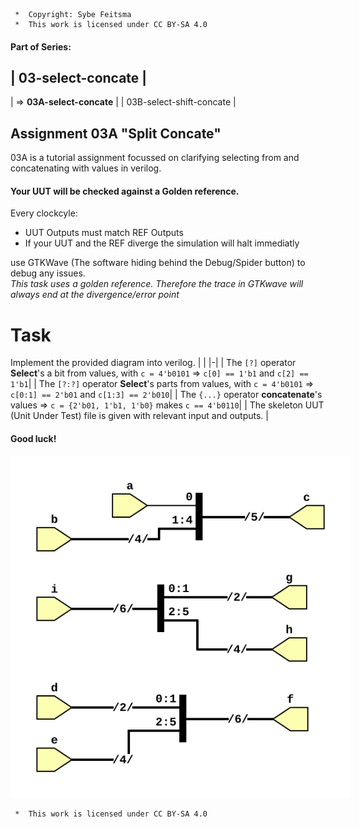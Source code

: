 ```
 *  Copyright: Sybe Feitsma
 *  This work is licensed under CC BY-SA 4.0 
```

#### Part of Series:
  | 03-select-concate |
  ---------------------
  | => **03A-select-concate** |
  | 03B-select-shift-concate |

## Assignment 03A "Split Concate"

  03A is a tutorial assignment focussed on clarifying selecting from and concatenating with values in verilog. 

#### Your UUT will be checked against a Golden reference. 
  Every clockcyle:

  - UUT Outputs must match REF Outputs
  - If your UUT and the REF diverge the simulation will halt immediatly

  use GTKWave (The software hiding behind the Debug/Spider button) to debug any issues.\
  *This task uses a golden reference. Therefore the trace in GTKwave will always end at the divergence/error point*

# Task
  Implement the provided diagram into verilog.
  | |
  |-|
  | The `[?]` operator **Select**'s a bit from values, with `c = 4'b0101` => `c[0] == 1'b1` and `c[2] == 1'b1`|
  | The `[?:?]` operator **Select**'s parts from values, with `c = 4'b0101` => `c[0:1] == 2'b01` and `c[1:3] == 2'b010`|
  | The `{...}` operator **concatenate**'s values => `c = {2'b01, 1'b1, 1'b0}` makes `c == 4'b0110`|
  | The skeleton UUT (Unit Under Test) file is given with relevant input and outputs. |

  #### Good luck!


<img src="diagram.svg" style="background-color:white;padding:20px;">

```
 *  This work is licensed under CC BY-SA 4.0 
```
